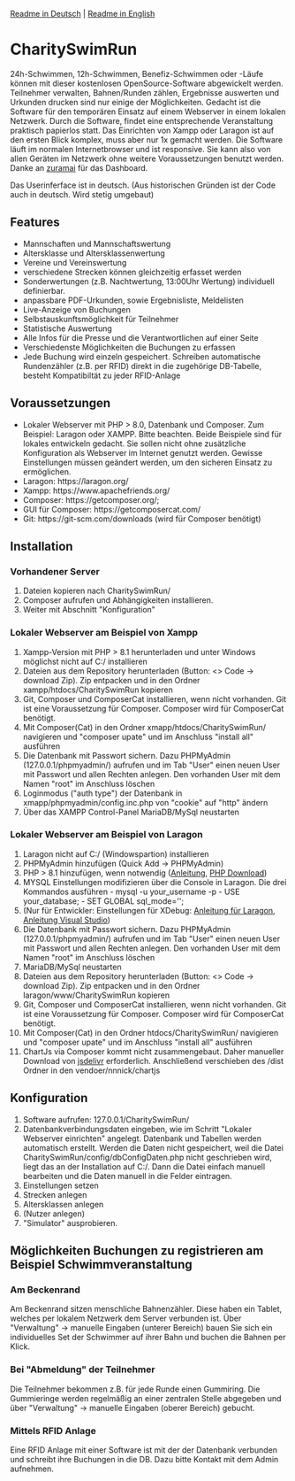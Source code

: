 
<a href="https://github.com/Endition/CharitySwimRun/blob/master/README-DE.md">Readme in Deutsch</a> | <a href="https://github.com/Endition/CharitySwimRun/blob/master/README.md">Readme in English</a>

<h1>CharitySwimRun</h1>
24h-Schwimmen, 12h-Schwimmen, Benefiz-Schwimmen oder -Läufe können mit dieser kostenlosen OpenSource-Software abgewickelt werden. Teilnehmer verwalten, Bahnen/Runden zählen, Ergebnisse auswerten und Urkunden drucken sind nur einige der Möglichkeiten.
Gedacht ist die Software für den temporären Einsatz auf einem Webserver in einem lokalen Netzwerk. Durch die Software, findet eine entsprechende Veranstaltung praktisch papierlos statt. Das Einrichten von Xampp oder Laragon ist auf den ersten Blick komplex, muss aber nur 1x gemacht werden.
Die Software läuft im normalen Internetbrowser und ist responsive. Sie kann also von allen Geräten im Netzwerk ohne weitere Voraussetzungen benutzt werden. Danke an <a href="https://github.com/zuramai/mazer">zuramai</a> für das Dashboard.

Das Userinferface ist in deutsch. (Aus historischen Gründen ist der Code auch in deutsch. Wird stetig umgebaut)

<h2>Features</h2>
<ul>
    <li>Mannschaften und Mannschaftswertung</li>
    <li>Altersklasse und Altersklassenwertung</li>
    <li>Vereine und Vereinswertung</li>
    <li>verschiedene Strecken können gleichzeitig erfasset werden</li>
    <li>Sonderwertungen (z.B. Nachtwertung, 13:00Uhr Wertung) individuell definierbar. </li>
    <li>anpassbare PDF-Urkunden, sowie Ergebnisliste, Meldelisten</li>
    <li>Live-Anzeige von Buchungen</li>
    <li>Selbstauskunftsmöglichkeit für Teilnehmer</li>
    <li>Statistische Auswertung</li>
    <li>Alle Infos für die Presse und die Verantwortlichen auf einer Seite</li>
    <li>Verschiedenste Möglichkeiten die Buchungen zu erfassen</li>
    <li>Jede Buchung wird einzeln gespeichert. Schreiben automatische Rundenzähler (z.B. per RFID) direkt in die zugehörige DB-Tabelle, besteht Kompatibiltät zu jeder RFID-Anlage </li>
</ul>

<h2>Voraussetzungen</h2>
<ul>
    <li>Lokaler Webserver mit PHP > 8.0, Datenbank und Composer. Zum Beispiel: Laragon oder XAMPP. Bitte beachten. Beide Beispiele sind für lokales entwickeln gedacht. Sie sollen nicht ohne zusätzliche Konfiguration als Webserver im Internet genutzt werden. Gewisse Einstellungen müssen geändert werden, um den sicheren Einsatz zu ermöglichen.</li>
    <li>Laragon: https://laragon.org/</li>
    <li>Xampp: https://www.apachefriends.org/</li>
    <li>Composer: https://getcomposer.org/; </li>
    <li>GUI für Composer: https://getcomposercat.com/ </li>
    <li>Git: https://git-scm.com/downloads (wird für Composer benötigt)</li>
</ul>


<h2>Installation</h2>
<h3>Vorhandener Server</h3>
<ol>
    <li>Dateien kopieren nach CharitySwimRun/ </li>
    <li>Composer aufrufen und Abhängigkeiten installieren.</li>
    <li>Weiter mit Abschnitt "Konfiguration"</li>
</ol>

<h3>Lokaler Webserver am Beispiel von Xampp</h3>
<ol>
    <li>Xampp-Version mit PHP > 8.1 herunterladen und unter Windows möglichst nicht auf C:/ installieren</li>
    <li>Dateien aus dem Repository herunterladen (Button: <> Code -> download Zip). Zip entpacken und in den Ordner xampp/htdocs/CharitySwimRun kopieren</li>
    <li>Git, Composer und ComposerCat installieren, wenn nicht vorhanden. Git ist eine Voraussetzung für Composer. Composer wird für ComposerCat benötigt.</li>
    <li>Mit Composer(Cat) in den Ordner xmapp/htdocs/CharitySwimRun/ navigieren und "composer upate" und im Anschluss "install all" ausführen</li>
    <li>Die Datenbank mit Passwort sichern. Dazu PHPMyAdmin (127.0.0.1/phpmyadmin/) aufrufen und im Tab "User" einen neuen User mit Passwort und allen Rechten anlegen. Den vorhanden User mit dem Namen "root" im Anschluss löschen</li>
    <li>Loginmodus ("auth type") der Datenbank in xmapp/phpmyadmin/config.inc.php von "cookie" auf "http" ändern</li>
    <li>Über das XAMPP Control-Panel MariaDB/MySql neustarten</li>
</ol>

<h3>Lokaler Webserver am Beispiel von Laragon</h3>
<ol>
    <li>Laragon nicht auf C:/ (Windowspartion) installieren</li>
    <li>PHPMyAdmin hinzufügen (Quick Add -> PHPMyAdmin)</li>
    <li>PHP > 8.1 hinzufügen, wenn notwendig (<a href="https://medium.com/@oluwaseye/add-different-php-versions-to-your-laragon-installation-d2526db5c5f1">Anleitung</a>, <a href="https://windows.php.net/downloads/releases/">PHP Download</a>)</li>
    <li>
        MYSQL Einstellungen modifizieren über die Console in Laragon. Die drei Kommandos ausführen
        - mysql -u your_username -p
        - USE your_database;
        - SET GLOBAL sql_mode='';
    </li>
    <li>(Nur für Entwickler: Einstellungen für XDebug: <a href="https://gitbook.deddy.me/laragon-xdebug-debug-php-with-vscode-on-windows/">Anleitung für Laragon</a>, <a href="https://pen-y-fan.github.io/2021/08/03/How-to-Set-up-VS-Code-to-use-PHP-with-Xdebug-3-on-Windows/">Anleitung Visual Studio</a>)
 </li>
     <li>Die Datenbank mit Passwort sichern. Dazu PHPMyAdmin (127.0.0.1/phpmyadmin/) aufrufen und im Tab "User" einen neuen User mit Passwort und allen Rechten anlegen. Den vorhanden User mit dem Namen "root" im Anschluss löschen</li>
    <li>MariaDB/MySql neustarten</li>
    <li>Dateien aus dem Repository herunterladen (Button: <> Code -> download Zip). Zip entpacken und in den Ordner laragon/www/CharitySwimRun kopieren</li>
    <li>Git, Composer und ComposerCat installieren, wenn nicht vorhanden. Git ist eine Voraussetzung für Composer. Composer wird für ComposerCat benötigt.</li>
    <li>Mit Composer(Cat) in den Ordner htdocs/CharitySwimRun/ navigieren und "composer upate" und im Anschluss "install all" ausführen</li>
    <li>ChartJs via Composer kommt nicht zusammengebaut. Daher manueller Download von <a href="https://www.jsdelivr.com/package/npm/chart.js?path=dist">jsdelivr</a> erforderlich. Anschließend verschieben des /dist Ordner in den vendoer/nnnick/chartjs</li>
</ol>



<h2>Konfiguration</h2>
<ol>
    <li>Software aufrufen: 127.0.0.1/CharitySwimRun/</li>
    <li>Datenbankverbindungsdaten eingeben, wie im Schritt "Lokaler Webserver einrichten" angelegt. Datenbank und Tabellen werden automatisch erstellt. Werden die Daten nicht gespeichert, weil die Datei CharitySwimRun/config/dbConfigDaten.php nicht geschrieben wird, liegt das an der Installation auf C:/. Dann die Datei einfach manuell bearbeiten und die Daten manuell in die Felder eintragen.</li>
    <li>Einstellungen setzen</li>
    <li>Strecken anlegen</li>
    <li>Altersklassen anlegen</li>
    <li>(Nutzer anlegen)</li>
    <li>"Simulator" ausprobieren.</li>
</ol>

<h2>Möglichkeiten Buchungen zu registrieren am Beispiel Schwimmveranstaltung</h2>
<h3>Am Beckenrand</h3>
Am Beckenrand sitzen menschliche Bahnenzähler. Diese haben ein Tablet, welches per lokalem Netzwerk dem Server verbunden ist. Über "Verwaltung" -> manuelle Eingaben (unterer Bereich) bauen Sie sich ein individuelles Set der Schwimmer auf ihrer Bahn und buchen die Bahnen per Klick.

<h3>Bei "Abmeldung" der Teilnehmer</h3>
Die Teilnehmer bekommen z.B. für jede Runde einen Gummiring. Die Gummieringe werden regelmäßig an einer zentralen Stelle abgegeben und über "Verwaltung" -> manuelle Eingaben (oberer Bereich) gebucht.

<h3>Mittels RFID Anlage</h3>
Eine RFID Anlage mit einer Software ist mit der der Datenbank verbunden und schreibt ihre Buchungen in die DB. Dazu bitte Kontakt mit dem Admin aufnehmen.